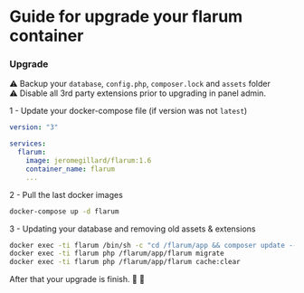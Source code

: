 # Guide for upgrade your flarum container

### Upgrade

:warning: Backup your `database`, `config.php`, `composer.lock` and `assets` folder  
:warning: Disable all 3rd party extensions prior to upgrading in panel admin.

1 - Update your docker-compose file (if version was not `latest`)

```yml
version: "3"

services:
  flarum:
    image: jeromegillard/flarum:1.6
    container_name: flarum
    ...
```

2 - Pull the last docker images

```sh
docker-compose up -d flarum
```

3 - Updating your database and removing old assets & extensions

```sh
docker exec -ti flarum /bin/sh -c "cd /flarum/app && composer update --prefer-dist --no-dev -a -W"
docker exec -ti flarum php /flarum/app/flarum migrate
docker exec -ti flarum php /flarum/app/flarum cache:clear
```

After that your upgrade is finish. :tada: :tada:
